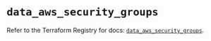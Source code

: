 # `data_aws_security_groups`

Refer to the Terraform Registry for docs: [`data_aws_security_groups`](https://registry.terraform.io/providers/hashicorp/aws/6.6.0/docs/data-sources/security_groups).
